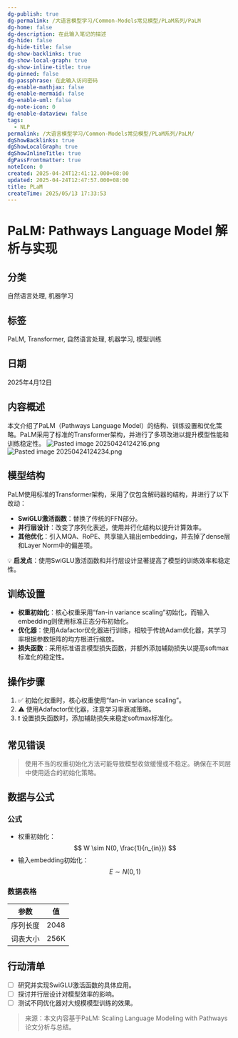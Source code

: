 ```yaml
---
dg-publish: true
dg-permalink: /大语言模型学习/Common-Models常见模型/PLaM系列/PaLM
dg-home: false
dg-description: 在此输入笔记的描述
dg-hide: false
dg-hide-title: false
dg-show-backlinks: true
dg-show-local-graph: true
dg-show-inline-title: true
dg-pinned: false
dg-passphrase: 在此输入访问密码
dg-enable-mathjax: false
dg-enable-mermaid: false
dg-enable-uml: false
dg-note-icon: 0
dg-enable-dataview: false
tags:
  - NLP
permalink: /大语言模型学习/Common-Models常见模型/PLaM系列/PaLM/
dgShowBacklinks: true
dgShowLocalGraph: true
dgShowInlineTitle: true
dgPassFrontmatter: true
noteIcon: 0
created: 2025-04-24T12:41:12.000+08:00
updated: 2025-04-24T12:47:57.000+08:00
title: PLaM
createTime: 2025/05/13 17:33:53
---
```




# PaLM: Pathways Language Model 解析与实现

## 分类
自然语言处理, 机器学习


## 标签
PaLM, Transformer, 自然语言处理, 机器学习, 模型训练


## 日期
2025年4月12日


## 内容概述
本文介绍了PaLM（Pathways Language Model）的结构、训练设置和优化策略。PaLM采用了标准的Transformer架构，并进行了多项改进以提升模型性能和训练稳定性。
![Pasted image 20250424124216.png](/img/user/%E9%99%84%E4%BB%B6/Pasted%20image%2020250424124216.png)![Pasted image 20250424124234.png](/img/user/%E9%99%84%E4%BB%B6/Pasted%20image%2020250424124234.png)


## 模型结构
PaLM使用标准的Transformer架构，采用了仅包含解码器的结构，并进行了以下改动：
- **SwiGLU激活函数**：替换了传统的FFN部分。
- **并行层设计**：改变了序列化表述，使用并行化结构以提升计算效率。
- **其他优化**：引入MQA、RoPE、共享输入输出embedding，并去掉了dense层和Layer Norm中的偏差项。

💡 **启发点**：使用SwiGLU激活函数和并行层设计显著提高了模型的训练效率和稳定性。


## 训练设置
- **权重初始化**：核心权重采用“fan-in variance scaling”初始化，而输入embedding则使用标准正态分布初始化。
- **优化器**：使用Adafactor优化器进行训练，相较于传统Adam优化器，其学习率根据参数矩阵的均方根进行缩放。
- **损失函数**：采用标准语言模型损失函数，并额外添加辅助损失以提高softmax标准化的稳定性。


## 操作步骤
1. ✅ 初始化权重时，核心权重使用“fan-in variance scaling”。
2. ⚠ 使用Adafactor优化器，注意学习率衰减策略。
3. ❗ 设置损失函数时，添加辅助损失来稳定softmax标准化。


## 常见错误
> 使用不当的权重初始化方法可能导致模型收敛缓慢或不稳定。确保在不同层中使用适合的初始化策略。


## 数据与公式

### 公式
- 权重初始化：
  $$
  W \sim N(0, \frac{1}{n_{in}})
  $$
- 输入embedding初始化：
  $$
  E \sim N(0, 1)
  $$


### 数据表格
| 参数 | 值 |
|------|----|
| 序列长度 | 2048 |
| 词表大小 | 256K |


## 行动清单
- [ ] 研究并实现SwiGLU激活函数的具体应用。
- [ ] 探讨并行层设计对模型效率的影响。
- [ ] 测试不同优化器对大规模模型训练的效果。

> 来源：本文内容基于PaLM: Scaling Language Modeling with Pathways论文分析与总结。
